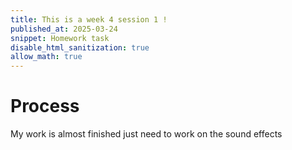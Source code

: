 ```yaml
---
title: This is a week 4 session 1 !
published_at: 2025-03-24
snippet: Homework task 
disable_html_sanitization: true
allow_math: true
---
```


# Process

My work is almost finished just need to work on the sound effects